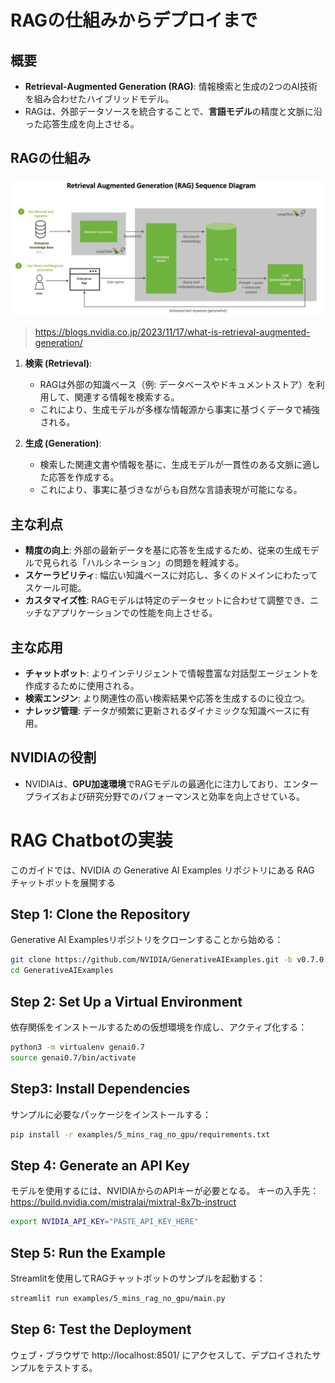 # RAGの仕組みからデプロイまで

## 概要
- **Retrieval-Augmented Generation (RAG)**: 情報検索と生成の2つのAI技術を組み合わせたハイブリッドモデル。
- RAGは、外部データソースを統合することで、**言語モデル**の精度と文脈に沿った応答生成を向上させる。

## RAGの仕組み
![RAGの仕組み](./NVIDIA-RAG-diagram-scaled.jpg)

> https://blogs.nvidia.co.jp/2023/11/17/what-is-retrieval-augmented-generation/

1. **検索 (Retrieval)**: 
   - RAGは外部の知識ベース（例: データベースやドキュメントストア）を利用して、関連する情報を検索する。
   - これにより、生成モデルが多様な情報源から事実に基づくデータで補強される。

2. **生成 (Generation)**:
   - 検索した関連文書や情報を基に、生成モデルが一貫性のある文脈に適した応答を作成する。
   - これにより、事実に基づきながらも自然な言語表現が可能になる。

## 主な利点
- **精度の向上**: 外部の最新データを基に応答を生成するため、従来の生成モデルで見られる「ハルシネーション」の問題を軽減する。
- **スケーラビリティ**: 幅広い知識ベースに対応し、多くのドメインにわたってスケール可能。
- **カスタマイズ性**: RAGモデルは特定のデータセットに合わせて調整でき、ニッチなアプリケーションでの性能を向上させる。

## 主な応用
- **チャットボット**: よりインテリジェントで情報豊富な対話型エージェントを作成するために使用される。
- **検索エンジン**: より関連性の高い検索結果や応答を生成するのに役立つ。
- **ナレッジ管理**: データが頻繁に更新されるダイナミックな知識ベースに有用。

## NVIDIAの役割
- NVIDIAは、**GPU加速環境**でRAGモデルの最適化に注力しており、エンタープライズおよび研究分野でのパフォーマンスと効率を向上させている。



# RAG Chatbotの実装

このガイドでは、NVIDIA の Generative AI Examples リポジトリにある RAG チャットボットを展開する
## Step 1: Clone the Repository

Generative AI Examplesリポジトリをクローンすることから始める：

```bash
git clone https://github.com/NVIDIA/GenerativeAIExamples.git -b v0.7.0
cd GenerativeAIExamples
```
## Step 2: Set Up a Virtual Environment
依存関係をインストールするための仮想環境を作成し、アクティブ化する：
```bash
python3 -m virtualenv genai0.7
source genai0.7/bin/activate
```

## Step3: Install Dependencies
サンプルに必要なパッケージをインストールする：
```bash
pip install -r examples/5_mins_rag_no_gpu/requirements.txt
```

## Step 4: Generate an API Key
モデルを使用するには、NVIDIAからのAPIキーが必要となる。 キーの入手先：https://build.nvidia.com/mistralai/mixtral-8x7b-instruct
```bash
export NVIDIA_API_KEY="PASTE_API_KEY_HERE"
```

## Step 5: Run the Example
Streamlitを使用してRAGチャットボットのサンプルを起動する：
```bash
streamlit run examples/5_mins_rag_no_gpu/main.py
```

## Step 6: Test the Deployment
ウェブ・ブラウザで http://localhost:8501/ にアクセスして、デプロイされたサンプルをテストする。
